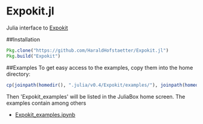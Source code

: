 # Expokit.jl
Julia interface to [Expokit](http://www.maths.uq.edu.au/expokit/)

##Installation
```julia
Pkg.clone("https://github.com/HaraldHofstaetter/Expokit.jl")
Pkg.build("Expokit")
```

##Examples
To get easy access to the examples, copy them into the home directory:
```julia
cp(joinpath(homedir(), ".julia/v0.4/Expokit/examples/"), joinpath(homedir(), "Expokit_examples"), remove_destination=true)
```
Then 'Expokit_examples' will be listed in the JuliaBox home screen. The examples contain among others
+ [Expokit_examples.ipynb](https://github.com/HaraldHofstaetter/Expokit.jl/blob/master/examples/Expokit_examples.ipynb)
